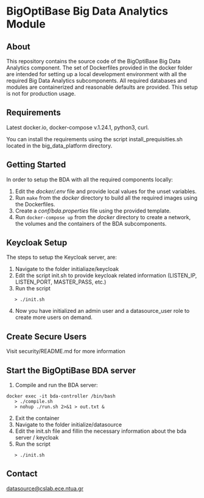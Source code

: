 BigOptiBase Big Data Analytics Module 
=====================================


About
-----
This repository contains the source code of the BigOptiBase Big Data Analytics component.
The set of Dockerfiles provided in the docker folder are intended for setting up a
local development environment with all the required Big Data Analytics subcomponents. 
All required databases and modules are containerized and 
reasonable defaults are provided. This setup is not for production usage.


Requirements
------------
Latest docker.io, docker-compose v.1.24.1, python3, curl.

You can install the requirements using the script install_prequisities.sh located 
in the big_data_platform directory.


Getting Started
---------------
In order to setup the BDA with all the required components locally:
 
1. Edit the _docker/.env_ file and provide local values for the unset variables.
2. Run ```make``` from the _docker_ directory to build all the required images using
   the Dockerfiles.
3. Create a _conf/bda.properties_ file using the provided template.
4. Run ```docker-compose up``` from the _docker_ directory to create a network, the 
   volumes and the containers of the BDA subcomponents.


Keycloak Setup
--------------
The steps to setup the Keycloak server, are:

1. Navigate to the folder initialiaze/keycloak
2. Edit the script init.sh to provide keycloak related information (LISTEN_IP, LISTEN_PORT, MASTER_PASS, etc.)
3. Run the script 
```
   > ./init.sh 
```
4. Now you have initialized an admin user and a datasource_user role to create more users on demand.

Create Secure Users
--------------
Visit security/README.md for more information


Start the BigOptiBase BDA server
--------------------------------
1. Compile and run the BDA server:
```
docker exec -it bda-controller /bin/bash
   > ./compile.sh 
   > nohup ./run.sh 2>&1 > out.txt &
```
2. Exit the container
3. Navigate to the folder initialize/datasource
4. Edit the init.sh file and fillin the necessary information about the bda server / keycloak
5. Run the script
```
   > ./init.sh
```


Contact
-------
datasource@cslab.ece.ntua.gr 
